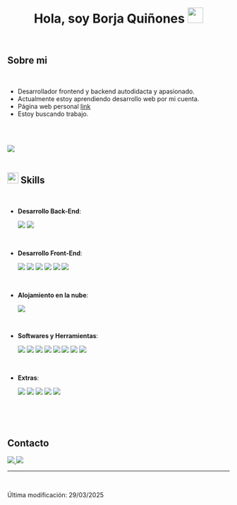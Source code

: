 
<h1 align="center"><b>Hola, soy Borja Quiñones </b><img src="https://media.giphy.com/media/hvRJCLFzcasrR4ia7z/giphy.gif" width="35"></h1>
<br>
	
##  **Sobre mi**

<br>

- Desarrollador frontend y backend autodidacta y apasionado.
- Actualmente estoy aprendiendo desarrollo web por mi cuenta.
- Página web personal [link](https://borja.com.es)
- Estoy buscando trabajo.

<br><br>

<img src="https://user-images.githubusercontent.com/73097560/115834477-dbab4500-a447-11eb-908a-139a6edaec5c.gif"><br><br>

## <img src="https://media2.giphy.com/media/QssGEmpkyEOhBCb7e1/giphy.gif?cid=ecf05e47a0n3gi1bfqntqmob8g9aid1oyj2wr3ds3mg700bl&rid=giphy.gif" width ="25"><b> Skills</b>
<br>

<p align="center">

- **Desarrollo Back-End**:
    
    <img src="https://skillicons.dev/icons?i=mysql" />
    <img src="https://skillicons.dev/icons?i=php" />

<br>   
    
- **Desarrollo Front-End**:

   
    <img src="https://skillicons.dev/icons?i=html" />
    <img src="https://skillicons.dev/icons?i=css" />
    <img src="https://skillicons.dev/icons?i=js" />
    <img src="https://skillicons.dev/icons?i=jquery" />
    <img src="https://skillicons.dev/icons?i=angular" />
    <img src="https://skillicons.dev/icons?i=ts" />

<br>

- **Alojamiento en la nube**:

    <img src="https://skillicons.dev/icons?i=github" />
    
<br>

- **Softwares y Herramientas**:

    <img src="https://skillicons.dev/icons?i=git" />
    <img src="https://skillicons.dev/icons?i=github" />
    <img src="https://skillicons.dev/icons?i=docker" />
    <img src="https://skillicons.dev/icons?i=vscode" />
    <img src="https://skillicons.dev/icons?i=postman" />
    <img src="https://skillicons.dev/icons?i=wordpress" />
    <img src="https://skillicons.dev/icons?i=notion" />
    <img src="https://skillicons.dev/icons?i=linux" />

<br>

- **Extras**:

    <img src="https://skillicons.dev/icons?i=java" />
    <img src="https://skillicons.dev/icons?i=kotlin" />
    <img src="https://skillicons.dev/icons?i=androidstudio" />
    <img src="https://skillicons.dev/icons?i=bash" />
    <img src="https://skillicons.dev/icons?i=markdown" />


</p>

<br>
<br>
<br>

## **Contacto**
<div>

  <!-- Gmail -->
  <a href="mailto:borja.quinones.oliden@gmail.com" target="_blank">
      <img src="https://skillicons.dev/icons?i=gmail" />
  </a>

  <!-- Linkedin -->
  <a href="https://linkedin.com/in/borja-quiñones-oliden-63a3b729b" target="_blank">
      <img src="https://skillicons.dev/icons?i=linkedin" />
  </a>

</div>


---

<br>


Última modificación: 29/03/2025
